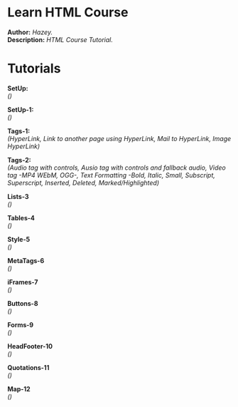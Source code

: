 # Learn HTML Course

**Author:** *Hazey.*  <br>
**Description:** *HTML Course Tutorial.* <br>


# Tutorials
**SetUp:** <br />
*()* <br />

**SetUp-1:** <br />
*()* <br />

**Tags-1:**  <br /> 
*(HyperLink, Link to another page using HyperLink, Mail to HyperLink, Image HyperLink)*  <br />

**Tags-2:**  <br />
*(Audio tag with controls, Ausio tag with controls and fallback audio, Video tag -MP4 WEbM, OGG-, Text Formatting -Bold, Italic, Small, Subscript, Superscript, Inserted, Deleted, Marked/Highlighted)* <br />

**Lists-3**  <br />
*()* <br />

**Tables-4**  <br />
*()* <br />

**Style-5**  <br />
*()* <br />

**MetaTags-6**  <br />
*()* <br />

**iFrames-7**  <br />
*()* <br />

**Buttons-8**  <br />
*()* <br />

**Forms-9**  <br />
*()* <br />

**HeadFooter-10** <br />
*()* <br />

**Quotations-11** <br />
*()* <br />

**Map-12** <br />
*()* <br />
